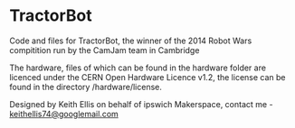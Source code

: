 # TractorBot
Code and files for TractorBot, the winner of the 2014 Robot Wars compitition run by the CamJam team in Cambridge

The hardware, files of which can be found in the hardware folder are licenced under the CERN Open Hardware Licence v1.2, the license can be found in the directory /hardware/license.

Designed by Keith Ellis on behalf of ipswich Makerspace, contact me - keithellis74@googlemail.com